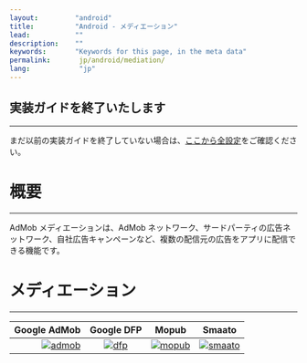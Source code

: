 ```yaml
---
layout:         "android"
title:          "Android - メディエーション"
lead:           ""
description:    ""
keywords:       "Keywords for this page, in the meta data"
permalink:       jp/android/mediation/
lang:            "jp"
---
```


## 実装ガイドを終了いたします
---
まだ以前の実装ガイドを終了していない場合は、[ここから全設定](../integration-guide)をご確認ください。

# 概要
---
AdMob メディエーションは、AdMob ネットワーク、サードパーティの広告ネットワーク、自社広告キャンペーンなど、複数の配信元の広告をアプリに配信できる機能です。

# メディエーション
---

Google AdMob    |  Google DFP | Mopub        | Smaato        |
--------------: | :----------:| :-----------:| :------------:|
[![admob]][1]   | [![dfp]][2] | [![mopub]][3]| [![smaato]][4]|



[admob]: {{site.imgurl}}/admob-logo.png
[dfp]:   {{site.imgurl}}/GoogleAdManagerLogo.png
[mopub]: {{site.imgurl}}/mopub-logo.png
[smaato]: {{site.imgurl}}/smaato-logo.png

[1]: admob
[2]: dfp
[3]: mopub
[4]: smaato
